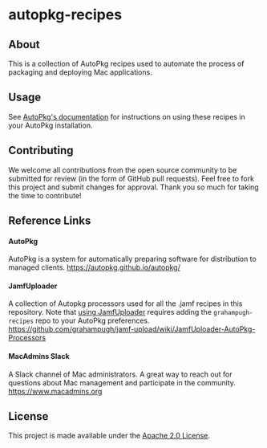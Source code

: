# autopkg-recipes

## About
This is a collection of AutoPkg recipes used to automate the process of packaging and deploying Mac applications.

## Usage
See [AutoPkg's documentation](https://github.com/autopkg/autopkg/wiki/Getting-Started) for instructions on using these recipes in your AutoPkg installation.

## Contributing
We welcome all contributions from the open source community to be submitted for review (in the form of GitHub pull requests). Feel free to fork this project and submit changes for approval. Thank you so much for taking the time to contribute!

## Reference Links
#### AutoPkg
AutoPkg is a system for automatically preparing software for distribution to managed clients.
https://autopkg.github.io/autopkg/

#### JamfUploader
A collection of Autopkg processors used for all the .jamf recipes in this repository. Note that [using JamfUploader](https://github.com/grahampugh/jamf-upload/wiki/JamfUploader-AutoPkg-Processors#using-the-processors) requires adding the `grahampugh-recipes` repo to your AutoPkg preferences.
https://github.com/grahampugh/jamf-upload/wiki/JamfUploader-AutoPkg-Processors

#### MacAdmins Slack
A Slack channel of Mac administrators. A great way to reach out for questions about Mac management and participate in the community.
https://www.macadmins.org

## License
This project is made available under the [Apache 2.0 License](http://www.apache.org/licenses/LICENSE-2.0).
